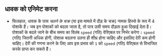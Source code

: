 ## धावक को एनिमेट करना

- फिलहाल, धावक के पास *चलने के चक्र* (या इस मामले में दौड़ के चक्र) नामक हिस्से के रूप में 4 पोशाकें हैं। जब इन पोशाकों को बदला जाता है, तो पात्र उसी समय दौड़ता हुआ दिखाई देता है। पोशाकों के बदले जाने के बीच समय का विलंब `speed` (गति) वेरिएबल पर निर्भर करेगा। `speed` (गति) जितनी अधिक होगी, पोशाक बदलना उतना ही शीघ्र होना चाहिए और इसलिए देरी कम होनी चाहिए। देरी की गणना करने के लिए आप इस प्रभाव को `1` को `speed` (गति) वेरिएबल से विभाजित करके प्राप्त कर सकते हैं।
    
    <!--
when green flag clicked
forever
switch costume to [run-1 v]
wait ([1]/(speed)) secs
switch costume to [run-2 v]
wait ([1]/(speed)) secs
switch costume to [run-3 v]
wait ([1]/(speed)) secs
switch costume to [run-4 v]
wait ([1]/(speed)) secs
-->
    
    ![स्क्रिप्ट](images/run1.png)

- यदि आप इस स्क्रिप्ट को इसी रूप में चलाते हैं, तो आपको एक त्रुटि मिलेगी, क्योंकि `speed` (गति) `0` के मान से आरंभ होती है। इसका मतलब है कि कंप्यूटर `1 / 0` की गणना करने का प्रयास कर रहा है, जो यह नहीं कर सकता है। यह एक बहुत ही आम त्रुटि है जिसे प्रोग्रामर अपने कोड में करते हैं। इसे ठीक करने के लिए, आप यह सुनिश्चित करने के लिए एक शर्त का उपयोग कर सकते हैं कि गणना केवल तभी की जाती है जब `speed` (गति) `0` से अधिक हो।
    
    <!--
when green flag clicked
forever
if <(speed) > [0]>
switch to costume [run-1 v]
wait ([1]/(speed)) secs
switch to costume [run-2 v]
wait ([1]/(speed)) secs
switch to costume [run-3 v]
wait ([1]/(speed)) secs
switch to costume [run-4 v]
wait ([1]/(speed)) secs
-->
    
    ![स्क्रिप्ट](images/run2.png)

- अब आपको अपनी स्क्रिप्ट का परीक्षण करने में सक्षम होना चाहिए और `x` और `z` कुंजियों को दबाने पर आपको धावक उसी समय चलता हुआ दिखाई देना चाहिए।